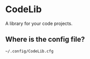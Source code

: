 # CodeLib

A library for your code projects.

## Where is the config file?
```
~/.config/CodeLib.cfg
```
